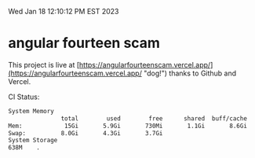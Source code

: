 Wed Jan 18 12:10:12 PM EST 2023

# angular fourteen scam


This project is live at [https://angularfourteenscam.vercel.app/](https://angularfourteenscam.vercel.app/ "dog!") thanks to Github and Vercel.

CI Status: 

```bash
System Memory
               total        used        free      shared  buff/cache   available
Mem:            15Gi       5.9Gi       730Mi       1.1Gi       8.6Gi       7.9Gi
Swap:          8.0Gi       4.3Gi       3.7Gi
System Storage
638M	.
```
